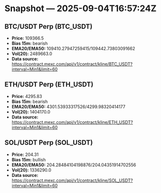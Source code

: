 # Snapshot — 2025-09-04T16:57:24Z

## BTC/USDT Perp (BTC_USDT)
- **Price:** 109366.5
- **Bias 15m:** bearish
- **EMA20/EMA50:** 109410.27947259415/109442.73803091662
- **Vol(20):** 2489663.0
- **Data source:** https://contract.mexc.com/api/v1/contract/kline/BTC_USDT?interval=Min1&limit=60

## ETH/USDT Perp (ETH_USDT)
- **Price:** 4295.83
- **Bias 15m:** bearish
- **EMA20/EMA50:** 4301.53933317526/4299.98320414177
- **Vol(20):** 1404170.0
- **Data source:** https://contract.mexc.com/api/v1/contract/kline/ETH_USDT?interval=Min1&limit=60

## SOL/USDT Perp (SOL_USDT)
- **Price:** 204.31
- **Bias 15m:** bullish
- **EMA20/EMA50:** 204.28484104198876/204.04351914702556
- **Vol(20):** 1336290.0
- **Data source:** https://contract.mexc.com/api/v1/contract/kline/SOL_USDT?interval=Min1&limit=60
